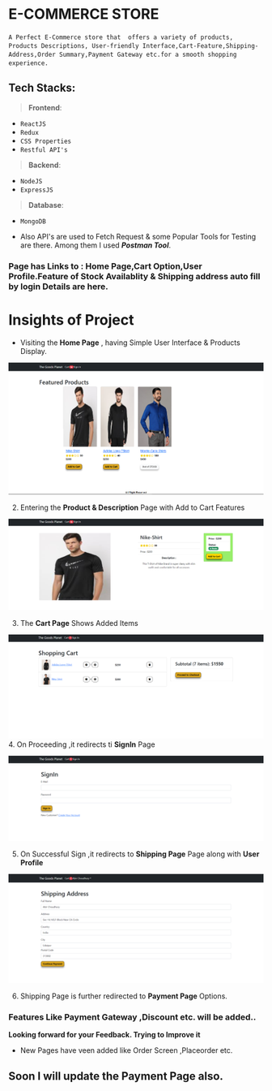 # E-COMMERCE STORE
 `A Perfect E-Commerce store that  offers a variety of products, Products Descriptions, User-friendly Interface,Cart-Feature,Shipping-Address,Order Summary,Payment Gateway etc.for a smooth shopping experience.`

## Tech Stacks:
>**Frontend**:
  * `ReactJS`
  * `Redux`
  * `CSS Properties`
  * `Restful API's`
>**Backend**:
 * `NodeJS`
 * `ExpressJS`
> **Database**:
 * `MongoDB`
  
* Also API's are used to Fetch Request & some Popular Tools for Testing are there. Among them I used ***Postman Tool***.

### Page has Links to : Home Page,Cart Option,User Profile.Feature of Stock Availablity & Shipping address auto fill by login Details are here.

# **Insights of Project**

* Visiting the **Home Page**  , having Simple User Interface & Products Display.

![Home Page](Screenshots/E-Com-Home.PNG)

2. Entering the  **Product & Description** Page with Add to Cart Features

![Product Details ](Screenshots/E-Com-Product.PNG)

3. The **Cart Page** Shows Added Items 


![Cart Page](Screenshots/E-Com-Cart.PNG)
 4. On Proceeding ,it redirects ti **SignIn** Page

![Sign In](Screenshots/E-Com-SignIn.PNG)

5. On Successful Sign ,it redirects to  **Shipping Page** Page along with **User Profile**

![Shipping & User profile](<Screenshots/E-Comm-UserProfile& Shipping Address.PNG>)

6. Shipping Page is further redirected to **Payment Page** Options.


### Features Like Payment Gateway ,Discount etc. will be added..


**Looking forward for your Feedback. Trying to Improve it**

* New Pages have veen added like Order Screen ,Placeorder etc.
## Soon I will update the Payment Page also.